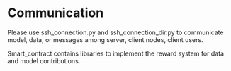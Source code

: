 # Communication

Please use ssh_connection.py and ssh_connection_dir.py to communicate model, data, or messages among server, client nodes, client users.

Smart_contract contains libraries to implement the reward system for data and model contributions. 

